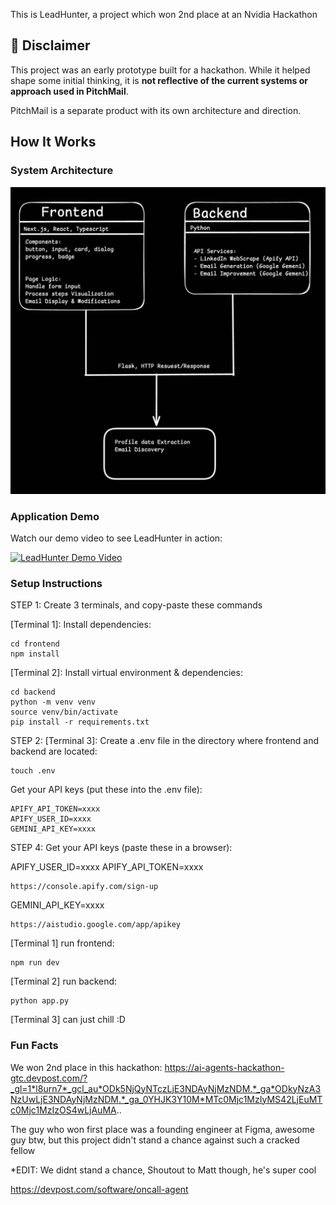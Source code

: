 This is LeadHunter, a project which won 2nd place at an Nvidia Hackathon

## 🚨 Disclaimer

This project was an early prototype built for a hackathon. While it helped shape some initial thinking, it is **not reflective of the current systems or approach used in PitchMail**.

PitchMail is a separate product with its own architecture and direction.


## How It Works

### System Architecture
![LeadHunter Diagram](diagram.jpeg)

### Application Demo
Watch our demo video to see LeadHunter in action:

[![LeadHunter Demo Video](https://img.youtube.com/vi/zk4MY0r0eF0/0.jpg)](https://www.youtube.com/watch?v=zk4MY0r0eF0)

### Setup Instructions

STEP 1: Create 3 terminals, and copy-paste these commands

[Terminal 1]: Install dependencies:

    cd frontend
    npm install

[Terminal 2]: Install virtual environment & dependencies:

    cd backend
    python -m venv venv
    source venv/bin/activate
    pip install -r requirements.txt

STEP 2: 
[Terminal 3]: Create a .env file in the directory where frontend and backend are located:

    touch .env
    
Get your API keys (put these into the .env file):

    APIFY_API_TOKEN=xxxx
    APIFY_USER_ID=xxxx
    GEMINI_API_KEY=xxxx


STEP 4: Get your API keys (paste these in a browser):

APIFY_USER_ID=xxxx
APIFY_API_TOKEN=xxxx

    https://console.apify.com/sign-up

GEMINI_API_KEY=xxxx

    https://aistudio.google.com/app/apikey
    
    

[Terminal 1] run frontend:

    npm run dev

[Terminal 2] run backend:

    python app.py

[Terminal 3] can just chill :D
    

### Fun Facts

We won 2nd place in this hackathon:
https://ai-agents-hackathon-gtc.devpost.com/?_gl=1*l8urn7*_gcl_au*ODk5NjQyNTczLjE3NDAyNjMzNDM.*_ga*ODkyNzA3NzUwLjE3NDAyNjMzNDM.*_ga_0YHJK3Y10M*MTc0Mjc1MzIyMS42LjEuMTc0Mjc1MzIzOS4wLjAuMA..

The guy who won first place was a founding engineer at Figma, awesome guy btw, but this project didn't stand a chance against such a cracked fellow

*EDIT: We didnt stand a chance, Shoutout to Matt though, he's super cool

https://devpost.com/software/oncall-agent
